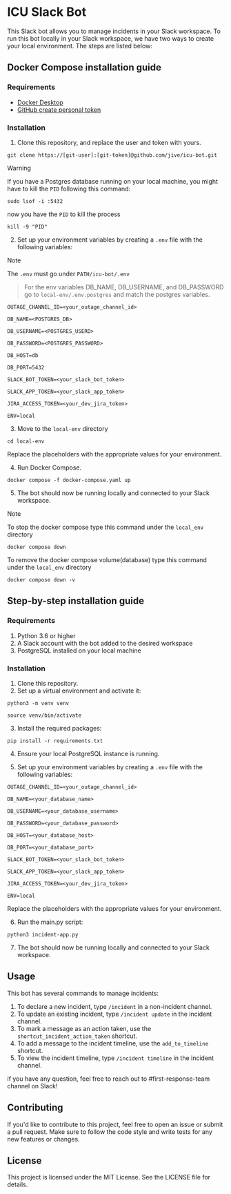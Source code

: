 # ICU Slack Bot

This Slack bot allows you to manage incidents in your Slack workspace. To run this bot locally in your Slack workspace, we have two ways to create your local environment. The steps are listed below:

## Docker Compose installation guide

### Requirements

* [Docker Desktop](https://www.docker.com/products/docker-desktop/) 
* [GitHub create personal token](https://docs.github.com/en/enterprise-server@3.9/authentication/keeping-your-account-and-data-secure/managing-your-personal-access-tokens#creating-a-personal-access-tokens)

### Installation

1. Clone this repository, and replace the user and token with yours.

```
git clone https://[git-user]:[git-token]@github.com/jive/icu-bot.git
```
> [!WARNING] 
> If you have a Postgres database running on your local machine, you might have to kill the `PID` following this command:
> ```
> sudo lsof -i :5432
> ```
> now you have the `PID` to kill the process 
> ```
> kill -9 "PID"
> ```
2. Set up your environment variables by creating a `.env` file with the following variables:
> [!NOTE]
> The `.env` must go under `PATH/icu-bot/.env`

> For the env variables DB_NAME, DB_USERNAME, and DB_PASSWORD go to `local-env/.env.postgres` and match the postgres variables.
```
OUTAGE_CHANNEL_ID=<your_outage_channel_id>
    
DB_NAME=<POSTGRES_DB>
    
DB_USERNAME=<POSTGRES_USERD>

DB_PASSWORD=<POSTGRES_PASSWORD>
    
DB_HOST=db
    
DB_PORT=5432

SLACK_BOT_TOKEN=<your_slack_bot_token>

SLACK_APP_TOKEN=<your_slack_app_token>

JIRA_ACCESS_TOKEN=<your_dev_jira_token>
    
ENV=local
```
3. Move to the `local-env` directory

```
cd local-env 
```
Replace the placeholders with the appropriate values for your environment.

4. Run Docker Compose.

```
docker compose -f docker-compose.yaml up  
```
5. The bot should now be running locally and connected to your Slack workspace.

> [!NOTE]
> To stop the docker compose type this command under the `local_env` directory
>```
>docker compose down 
>```
> To remove the docker compose volume(database) type this command under the `local_env` directory
>```
>docker compose down -v 
>```

## Step-by-step installation guide

### Requirements

1. Python 3.6 or higher
2. A Slack account with the bot added to the desired workspace
3. PostgreSQL installed on your local machine

### Installation

1. Clone this repository.
2. Set up a virtual environment and activate it:

```
python3 -m venv venv
```
```
source venv/bin/activate
```

3. Install the required packages:
```
pip install -r requirements.txt
```

4. Ensure your local PostgreSQL instance is running.

5. Set up your environment variables by creating a `.env` file with the following variables:

```
OUTAGE_CHANNEL_ID=<your_outage_channel_id>
    
DB_NAME=<your_database_name>
    
DB_USERNAME=<your_database_username>

DB_PASSWORD=<your_database_password>
    
DB_HOST=<your_database_host>
    
DB_PORT=<your_database_port>

SLACK_BOT_TOKEN=<your_slack_bot_token>

SLACK_APP_TOKEN=<your_slack_app_token>

JIRA_ACCESS_TOKEN=<your_dev_jira_token>
    
ENV=local
```

Replace the placeholders with the appropriate values for your environment.

6. Run the main.py script:

```
python3 incident-app.py
```

7. The bot should now be running locally and connected to your Slack workspace.

## Usage

This bot has several commands to manage incidents:

1. To declare a new incident, type `/incident` in a non-incident channel.
2. To update an existing incident, type `/incident update` in the incident channel.
3. To mark a message as an action taken, use the `shortcut_incident_action_taken` shortcut.
4. To add a message to the incident timeline, use the `add_to_timeline` shortcut.
5. To view the incident timeline, type `/incident timeline` in the incident channel.

if you have any question, feel free to reach out to #first-response-team channel on Slack! 

## Contributing

If you'd like to contribute to this project, feel free to open an issue or submit a pull request. Make sure to follow the code style and write tests for any new features or changes.

## License

This project is licensed under the MIT License. See the LICENSE file for details.
